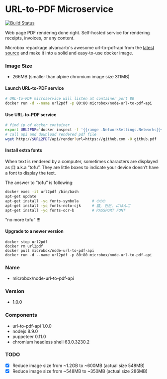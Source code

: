 URL-to-PDF Microservice
======================

[![Build Status](https://travis-ci.org/microbox/node-url-to-pdf-api.svg?branch=master)](https://travis-ci.org/microbox/node-url-to-pdf-api)

Web page PDF rendering done right. Self-hosted service for rendering receipts, invoices, or any content.

Microbox repackage alvarcarto's awesome url-to-pdf-api from the [latest source](https://github.com/alvarcarto/url-to-pdf-api) and make it into a solid and easy-to-use docker image.

### Image Size
- 266MB (smaller than alpine chromium image size 311MB)

#### Launch URL-to-PDF service 

```bash
# URL-to-PDF microservice will listen at container port 80
docker run -d --name url2pdf -p 80:80 microbox/node-url-to-pdf-api
```

#### Use URL-to-PDF service 

```bash
# find ip of docker container
export URL2PDF=`docker inspect -f '{{range .NetworkSettings.Networks}}{{.IPAddress}}{{end}}' url2pdf`
# call api and download rendered pdf file
wget http://$URL2PDF/api/render?url=https://github.com -O github.pdf
```

#### Install extra fonts

When text is rendered by a computer, sometimes characters are displayed as 口 a.k.a “tofu”. They are little boxes to indicate your device doesn’t have a font to display the text.

The answer to “tofu” is following:

```bash
docker exec -it url2pdf /bin/bash
apt-get update
apt-get install -yq fonts-symbola      # 🙄🙄🙄
apt-get install -yq fonts-noto-cjk     # 囍, 언문, にほんご
apt-get install -yq fonts-ocr-b        # PASSPORT FONT
```

“no more tofu” !!!

#### Upgrade to a newer version

```
docker stop url2pdf
docker rm url2pdf
docker pull microbox/node-url-to-pdf-api
docker run -d --name url2pdf -p 80:80 microbox/node-url-to-pdf-api
```

### Name

- microbox/node-url-to-pdf-api

### Version

- 1.0.0

### Components

- url-to-pdf-api 1.0.0
- nodejs 8.9.0
- puppeteer 0.11.0
- chromium headless shell 63.0.3230.2

### TODO
- [x] Reduce image size from ~1.2GB to ~600MB (actual size 548MB)
- [x] Reduce image size from ~548MB to ~350MB (actual size 286MB)
